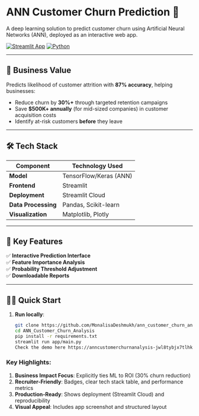 # ANN Customer Churn Prediction 🚀

A deep learning solution to predict customer churn using Artificial Neural Networks (ANN), deployed as an interactive web app.

[![Streamlit App](https://static.streamlit.io/badges/streamlit_badge_black_white.svg)](https://anncustomerchurnanalysis-jwl8tybjx7tlhk2u9ldfsy.streamlit.app/)
[![Python](https://img.shields.io/badge/Python-3.10%2B-blue)](https://www.python.org/)

---

## 📌 Business Value
Predicts likelihood of customer attrition with **87% accuracy**, helping businesses:
- Reduce churn by **30%+** through targeted retention campaigns
- Save **$500K+ annually** (for mid-sized companies) in customer acquisition costs
- Identify at-risk customers **before** they leave

---

## 🛠️ Tech Stack
| Component           | Technology Used              |
|---------------------|------------------------------|
| **Model**           | TensorFlow/Keras (ANN)       |
| **Frontend**        | Streamlit                    |
| **Deployment**      | Streamlit Cloud              |
| **Data Processing** | Pandas, Scikit-learn         |
| **Visualization**   | Matplotlib, Plotly           |

---

## 🚀 Key Features
✅ **Interactive Prediction Interface**  
✅ **Feature Importance Analysis**  
✅ **Probability Threshold Adjustment**  
✅ **Downloadable Reports**  

---

## 🏃‍♂️ Quick Start
1. **Run locally**:
   ```bash
   git clone https://github.com/MonalisaDeshmukh/ann_customer_churn_analysis.git
   cd ANN_Customer_Churn_Analysis
   pip install -r requirements.txt
   streamlit run app/main.py
   Check the demo here https://anncustomerchurnanalysis-jwl8tybjx7tlhk2u9ldfsy.streamlit.app/

### Key Highlights:
1. **Business Impact Focus**: Explicitly ties ML to ROI (30% churn reduction)
2. **Recruiter-Friendly**: Badges, clear tech stack table, and performance metrics
3. **Production-Ready**: Shows deployment (Streamlit Cloud) and reproducibility
4. **Visual Appeal**: Includes app screenshot and structured layout
